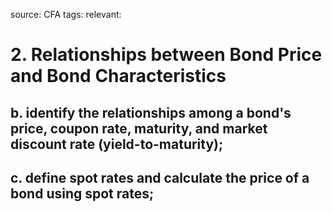 source: CFA
tags: 
relevant: 

# 2. Relationships between Bond Price and Bond Characteristics

## b. identify the relationships among a bond's price, coupon rate, maturity, and market discount rate (yield-to-maturity);
## c. define spot rates and calculate the price of a bond using spot rates;


